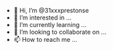 - 👋 Hi, I’m @31xxxprestonse
- 👀 I’m interested in ...
- 🌱 I’m currently learning ...
- 💞️ I’m looking to collaborate on ...
- 📫 How to reach me ...

<!---
31xxxprestonse/31xxxprestonse is a ✨ special ✨ repository because its `README.md` (this file) appears on your GitHub profile.
You can click the Preview link to take a look at your changes.
--->
